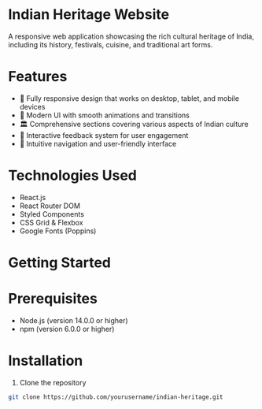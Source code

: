 # Indian Heritage Website

A responsive web application showcasing the rich cultural heritage of India, including its history, festivals, cuisine, and traditional art forms.

# Features

- 📱 Fully responsive design that works on desktop, tablet, and mobile devices
- 🎨 Modern UI with smooth animations and transitions
- 🏛️ Comprehensive sections covering various aspects of Indian culture
- 📝 Interactive feedback system for user engagement
- 🎯 Intuitive navigation and user-friendly interface

# Technologies Used

- React.js
- React Router DOM
- Styled Components
- CSS Grid & Flexbox
- Google Fonts (Poppins)

# Getting Started

# Prerequisites

- Node.js (version 14.0.0 or higher)
- npm (version 6.0.0 or higher)

# Installation

1. Clone the repository
```bash
git clone https://github.com/yourusername/indian-heritage.git


 
 
